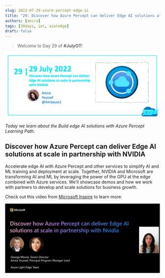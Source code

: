 ```yaml
---
slug: 2022-07-29-azure-percept-edge-ai
title: "29: Discover how Azure Percept can deliver Edge AI solutions at scale in partnership with NVIDIA"
authors: [amira]
tags: [30days, iot, aiatedge]
draft: false
---
```


<head>
  <meta name="twitter:url" content="https://julyot.dev/blog/2022-07-29-azure-percept-edge-ai" />
  <meta name="twitter:title" content="Edge AI solutions at scale with Azure Percept" />
  <meta name="twitter:description" content="Discover how Azure Percept can deliver Edge AI solutions at scale in partnership with NVIDIA" />
  <meta name="twitter:image" content="https://julyot.dev/img/png/JulyOT-banner-2022-07-29-azure-percept-edge-ai.png" />
  <meta name="twitter:card" content="summary_large_image" />
  <meta name="twitter:creator" content="@Amiyouss1" />
  <meta name="twitter:site" content="@AzureAdvocates" /> 
  <link rel="canonical" href="https://julyot.dev/blog/2022-07-29-azure-percept-edge-ai" />
</head>

> Welcome to Day 29 of **#JulyOT**!

![Page banner](/img/png/JulyOT-banner-2022-07-29-azure-percept-edge-ai.png)

_Today we learn about the Build edge AI solutions with Azure Percept Learning Path._

## Discover how Azure Percept can deliver Edge AI solutions at scale in partnership with NVIDIA

Accelerate edge AI with Azure Percept and other services to simplify AI and ML training and deployment at scale. Together, NVIDIA and Microsoft are transforming AI and ML by leveraging the power of the GPU at the edge combined with Azure services. We'll showcase demos and how we work with partners to develop and scale solutions for business growth.

Check out this video from [Microsoft Inspire](https://inspire.microsoft.com/) to learn more:

[![Click here for the video](/img/png/azure-percept-inspire.png)](https://inspire.microsoft.com/sessions/99883333-1a37-4251-9dcf-5808ef39dc9d?wt.mc_id=eventspg_16482_webpage_reactor)
